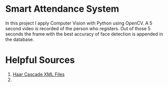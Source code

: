 # Smart Attendance System
In this project I apply Computer Vision with Python using OpenCV. A 5 second video is recorded of the person who registers. Out of those 5 seconds the frame with the best accuracy of face detection is appended in the database.


# Helpful Sources
1. [Haar Cascade XML Files](https://github.com/anaustinbeing/haar-cascade-files/blob/master/haarcascade_frontalface_default.xml)
2. 
